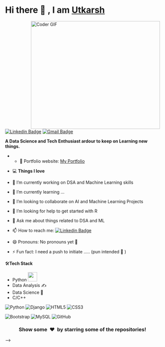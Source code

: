 # Hi there 👋 , I am [Utkarsh](https://github.com/utkarsh1406)

<img align="right" src="https://cdn.dribbble.com/users/2131993/screenshots/4948736/thoughtworks-gif_dribbble.gif" alt="Coder GIF" width="420" height="350">

[![Linkedin Badge](https://img.shields.io/badge/-Utkarsh_Pratap_Singh-blue?style=flat-square&logo=Linkedin&logoColor=white&link=https://www.linkedin.com/in/utkarsh-pratap-singh-204aa81b4/)](https://www.linkedin.com/in/utkarsh-pratap-singh-204aa81b4/)
[![Gmail Badge](https://img.shields.io/badge/-utkarsh.p1406@gmail.com-c14438?style=flat-square&logo=Gmail&logoColor=white&link=mailto:utkarsh.p1406@gmail.com)](mailto:utkarsh.p1406@gmail.com) 

**A Data Science and Tech Enthusiast ardour to keep on Learning new things.**

- - 🎯 Portfolio website: [My Portfolio](https://utkarsh1406.github.io/myportfolio.github.io/)

- 💻 **Things I love**
- 🔭 I’m currently working on DSA and Machine Learning skills
- 🌱 I’m currently learning ...
- 👯 I’m looking to collaborate on AI and Machine Learning Projects
- 🤔 I’m looking for help to get started with R
- 💬 Ask me about things related to DSA and ML
- 📫 How to reach me: [![Linkedin Badge](https://img.shields.io/badge/-Utkarsh_Pratap_Singh-blue?style=flat-square&logo=Linkedin&logoColor=white&link=https://www.linkedin.com/in/utkarsh-pratap-singh-204aa81b4/)](https://www.linkedin.com/in/utkarsh-pratap-singh-204aa81b4/)
- 😄 Pronouns: No pronouns yet 🤣
- ⚡ Fun fact: I need a push to initiate ..... (pun intended 🤣 )

🛠**Tech Stack**
- Python <img src="https://media.giphy.com/media/WUlplcMpOCEmTGBtBW/giphy.gif" width="30"> 
- Data Analysis ✍️
- Data Science 😬
- C/C++

![Python](https://img.shields.io/badge/-Python-000000?style=flat&logo=python)
![Django](https://img.shields.io/badge/-Django-000000?style=flat&logo=Django)
![HTML5](https://img.shields.io/badge/-HTML5-000000?style=flat&logo=HTML5)
![CSS3](https://img.shields.io/badge/-CSS3-000000?style=flat&logo=CSS3)

![Bootstrap](https://img.shields.io/badge/-Bootstrap-000000?style=flat&logo=bootstrap)
![MySQL](https://img.shields.io/badge/-MySQL-000000?style=flat&logo=MySQL)
![GitHub](https://img.shields.io/badge/-GitHub-000000?style=flat&logo=github&logoColor=FFFFFF)


<div align="center">
    <h3 align="center">Show some &nbsp;❤️&nbsp; by starring some of the repositories!</h3>
</div>

-->

